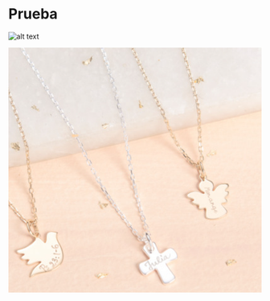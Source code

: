 # Prueba
![alt text](https://www.online-image-editor.com/styles/2019/images/power_girl.png)


![alt text](https://github.com/Cami1499/Prueba/blob/master/2.png)
